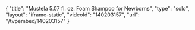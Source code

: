 {
    "title": "Mustela 5.07 fl. oz. Foam Shampoo for Newborns",
    "type": "solo",
    "layout": "iframe-static",
    "videoId": "140203157",
    "url": "\/tvpembed\/140203157"
}